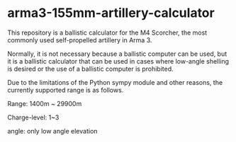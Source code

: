 # arma3-155mm-artillery-calculator

This repository is a ballistic calculator for the M4 Scorcher, the most commonly used self-propelled artillery in Arma 3. 

Normally, it is not necessary because a ballistic computer can be used, but it is a ballistic calculator that can be used in cases where low-angle shelling is desired or the use of a ballistic computer is prohibited. 

Due to the limitations of the Python sympy module and other reasons, the currently supported range is as follows.

Range: 1400m ~ 29900m

Charge-level: 1~3

angle: only low angle elevation
